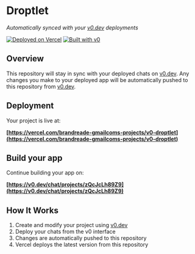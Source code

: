 # Droptlet

*Automatically synced with your [v0.dev](https://v0.dev) deployments*

[![Deployed on Vercel](https://img.shields.io/badge/Deployed%20on-Vercel-black?style=for-the-badge&logo=vercel)](https://vercel.com/brandreade-gmailcoms-projects/v0-droptlet)
[![Built with v0](https://img.shields.io/badge/Built%20with-v0.dev-black?style=for-the-badge)](https://v0.dev/chat/projects/zQcJcLh89Z9)

## Overview

This repository will stay in sync with your deployed chats on [v0.dev](https://v0.dev).
Any changes you make to your deployed app will be automatically pushed to this repository from [v0.dev](https://v0.dev).

## Deployment

Your project is live at:

**[https://vercel.com/brandreade-gmailcoms-projects/v0-droptlet](https://vercel.com/brandreade-gmailcoms-projects/v0-droptlet)**

## Build your app

Continue building your app on:

**[https://v0.dev/chat/projects/zQcJcLh89Z9](https://v0.dev/chat/projects/zQcJcLh89Z9)**

## How It Works

1. Create and modify your project using [v0.dev](https://v0.dev)
2. Deploy your chats from the v0 interface
3. Changes are automatically pushed to this repository
4. Vercel deploys the latest version from this repository